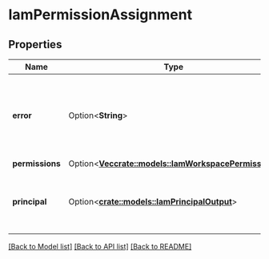 # IamPermissionAssignment

## Properties

Name | Type | Description | Notes
------------ | ------------- | ------------- | -------------
**error** | Option<**String**> | Error response associated with a workspace permission assignment, if any. | [optional]
**permissions** | Option<[**Vec<crate::models::IamWorkspacePermission>**](IamWorkspacePermission.md)> |  | [optional]
**principal** | Option<[**crate::models::IamPrincipalOutput**](IamPrincipalOutput.md)> | Information about the principal assigned to the workspace. | [optional]

[[Back to Model list]](../README.md#documentation-for-models) [[Back to API list]](../README.md#documentation-for-api-endpoints) [[Back to README]](../README.md)


